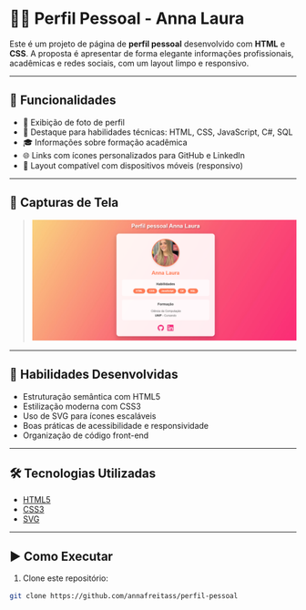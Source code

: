 # 👩‍💻 Perfil Pessoal - Anna Laura

Este é um projeto de página de **perfil pessoal** desenvolvido com **HTML** e **CSS**. A proposta é apresentar de forma elegante informações profissionais, acadêmicas e redes sociais, com um layout limpo e responsivo.

---

## 🧩 Funcionalidades

- 👤 Exibição de foto de perfil
- 💼 Destaque para habilidades técnicas: HTML, CSS, JavaScript, C#, SQL
- 🎓 Informações sobre formação acadêmica
- 🌐 Links com ícones personalizados para GitHub e LinkedIn
- 📱 Layout compatível com dispositivos móveis (responsivo)

---

## 📸 Capturas de Tela
> ![Captura da página](https://github.com/annafreitass/Perfil-pessoal/blob/main/img1.png)  

---

## 🧠 Habilidades Desenvolvidas

- Estruturação semântica com HTML5
- Estilização moderna com CSS3
- Uso de SVG para ícones escaláveis
- Boas práticas de acessibilidade e responsividade
- Organização de código front-end

---

## 🛠️ Tecnologias Utilizadas

- [HTML5](https://developer.mozilla.org/pt-BR/docs/Web/HTML)
- [CSS3](https://developer.mozilla.org/pt-BR/docs/Web/CSS)
- [SVG](https://developer.mozilla.org/pt-BR/docs/Web/SVG)

---

## ▶️ Como Executar

1. Clone este repositório:

```bash
git clone https://github.com/annafreitass/perfil-pessoal
